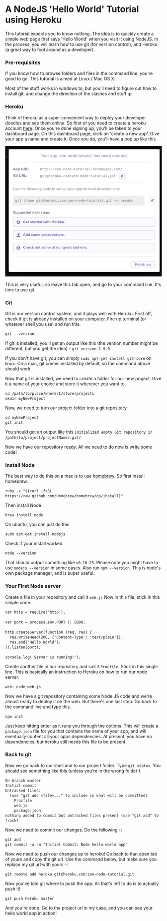 # A NodeJS 'Hello World' Tutorial using Heroku

This tutorial expects you to know nothing. The idea is to quickly create a simple web page that says 'Hello World' when you visit it using NodeJS. In the process, you will learn how to use git (for version control), and Heroku (a great way to fool around as a developer).

### Pre-requisites
If you know how to browse folders and files in the command line, you're good to go. This tutorial is aimed at Linux / Mac OS X.

Most of the stuff works in windows to, but you'll need to figure out how to install git, and change the direction of the slashes and stuff :p

### Heroku
Think of heroku as a super convenient way to deploy your developer doodles and see them online. So first of you need to create a heroku account [here](http://heroku.com). Once you're done signing up, you'll be taken to your dashboard page. On this dashboard page, click on 'create a new app'. Give your app a name and create it. Once you do, you'll have a pop up like this

![](images/heroku-new-app.png)

This is very useful, so leave this tab open, and go to your command line. It's time to use git.

### Git
Git is our version control system, and it plays well with Heroku. First off, check if git is already installed on your computer. Fire up terminal (or whatever shell you use) and run this.

    git --version

If git is installed, you'll get an output like this (the version number might be different, but you get the idea) - `git version 1.9.0`

If you don't have git, you can simply `sudo apt-get install git-core` on linux. On a mac, git comes installed by default, so the command above should work.

Now that git is installed, we need to create a folder for our new project. Give it a name of your choice and store it wherever you want to.

    cd /path/to/place/where/I/store/projects
    mkdir myNewProject

Now, we need to turn our project folder into a git repository

    cd myNewProject
    git init

You should get an output like this `Initialized empty Git repository in /path/to/project/projectName/.git/`

Now we have our repository ready. All we need to do now is write some code!

### Install Node
The best way to do this on a mac is to use [homebrew](http://brew.sh). So first install homebrew.

    ruby -e "$(curl -fsSL https://raw.github.com/Homebrew/homebrew/go/install)"

Then install Node

    brew install node

On ubuntu, you can just do this

    sudo apt-get install nodejs

Check if your install worked

    node --version

That should output something like `v0.10.25`. Please note you might have to use `nodejs --version` in some cases. Also run `npm --version`. This is node's own package manager, and is super useful.

### Your First Node server
Create a file in your repository and call it `web.js`
Now in this file, stick in this simple code.

    var http = require('http');

    var port = process.env.PORT || 5000;

    http.createServer(function (req, res) {
      res.writeHead(200, {'Content-Type': 'text/plain'});
      res.end('Hello World');
    }).listen(port);

    console.log('Server is running!');

Create another file in our repository and call it `Procfile`. Stick in this single line. This is basically an instruction to Heroku on how to run our node server.

    web: node web.js

Now we have a git repository containing some Node JS code and we're almost ready to deploy it on the web. But there's one last step. Go back to the command line and type this.

    npm init

Just keep hitting enter as it runs you through the options. This will create a `package.json` file for you that contains the name of your app, and will eventually content all your apps dependencies. At present, you have no dependencies, but heroku still needs this file to be present.

### Back to git
Now we go back to our shell and to our project folder. Type `git status`. You should see something like this (unless you're in the wrong folder!).

    On branch master
    Initial commit
    Untracked files:
      (use "git add <file>..." to include in what will be committed)
        Procfile
        web.js
        package.json
    nothing added to commit but untracked files present (use "git add" to track)

Now we need to commit our changes. Do the following -:

    git add .
    git commit -a -m "Initial Commit: Node hello world app"

Now we need to push our changes up to heroku! Go back to that open tab of yours and copy the git url. Use the command below, but make sure you replace my git url with yours -:

    git remote add heroku git@heroku.com:zen-node-tutorial.git

Now you've told git where to push the app. All that's left to do is to actually push it!

    git push heroku master

And you're done. Go to the project url [](http://zen-node-tutorial.herokuapp.com/) in my case, and you can see your hello world app in action!